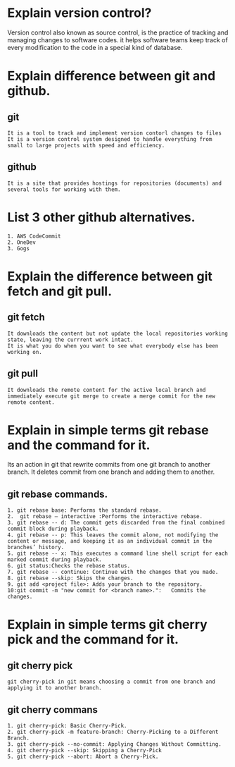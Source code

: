 # Explain version control?

Version control also known as source control, is the practice of tracking and managing changes to software codes. it helps software teams keep track of every modification to the code in a special kind of database.

# Explain difference between git and github.

 ## git
    It is a tool to track and implement version contorl changes to files
    It is a version control system designed to handle everything from small to large projects with speed and efficiency.
 ## github
    It is a site that provides hostings for repositories (documents) and several tools for working with them.
# List 3 other github alternatives.
    1. AWS CodeCommit
    2. OneDev
    3. Gogs

# Explain the difference between git fetch and git pull. 

 ## git fetch
    It downloads the content but not update the local repositories working state, leaving the currrent work intact.
    It is what you do when you want to see what everybody else has been working on.
 ## git pull
    It downloads the remote content for the active local branch and immediately execute git merge to create a merge commit for the new remote content.

# Explain in simple terms git rebase and the command for it.

Its an action in git that rewrite commits from one git branch to another branch. It deletes commit from one branch and adding them to another.
 ## git rebase commands.
    1. git rebase base: Performs the standard rebase.
    2.  git rebase – interactive :Performs the interactive rebase.
    3. git rebase -- d: The commit gets discarded from the final combined commit block during playback.
    4. git rebase -- p: This leaves the commit alone, not modifying the content or message, and keeping it as an individual commit in the branches’ history.
    5. git rebase -- x: This executes a command line shell script for each marked commit during playback.
    6. git status:Checks the rebase status.
    7. git rebase -- continue: Continue with the changes that you made.
    8. git rebase --skip: Skips the changes.
    9. git add <project file>: Adds your branch to the repository.
    10:git commit -m "new commit for <branch name>.":   Commits the changes. 
# Explain in simple terms git cherry pick and the command for it.
  ## git cherry pick
    git cherry-pick in git means choosing a commit from one branch and applying it to another branch.
  ## git cherry commans 
    1. git cherry-pick: Basic Cherry-Pick.
    2. git cherry-pick -m feature-branch: Cherry-Picking to a Different Branch.
    3. git cherry-pick --no-commit: Applying Changes Without Committing.
    4. git cherry-pick --skip: Skipping a Cherry-Pick
    5. git cherry-pick --abort: Abort a Cherry-Pick. 
       
